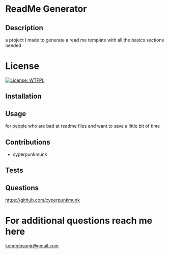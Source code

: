 # ReadMe Generator

## Description
  
a project I made to generate a read me template with all the basics sections needed

# License

[![License: WTFPL](https://img.shields.io/badge/License-WTFPL-brightgreen.svg)](http://www.wtfpl.net/about/)

## Installation


  
## Usage

for people who are bad at readme files and want to save a little bit of time

## Contributions

* cyperpunkmunk
  
## Tests



## Questions

https://github.com/cyperpunkmunk

# For additional questions reach me here

kendgibsonjr@gmail.com